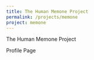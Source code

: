 ```yaml
---
title: The Human Memone Project
permalink: /projects/memone
project: memone
---
```


The Human Memone Project

Profile Page
